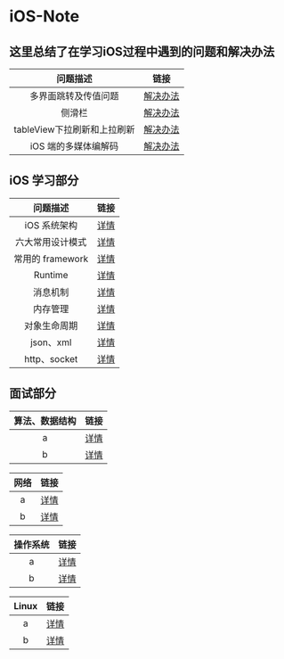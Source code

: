 # iOS-Note


## 这里总结了在学习iOS过程中遇到的问题和解决办法


|问题描述|链接|
| :---------------: | ------ |
|多界面跳转及传值问题|[解决办法](https://github.com/MineJay/iOS-Note/blob/master/iOS%E5%BC%80%E5%8F%91%E4%B8%AD%E7%9A%84%E9%97%AE%E9%A2%98/%E7%95%8C%E9%9D%A2%E8%B7%B3%E8%BD%AC%E5%92%8C%E4%BC%A0%E5%80%BC/%E7%95%8C%E9%9D%A2%E8%B7%B3%E8%BD%AC%E5%92%8C%E4%BC%A0%E5%80%BC.md)|
|侧滑栏|[解决办法](https://github.com/MineJay/iOS-Note/blob/master/iOS%E5%AD%A6%E4%B9%A0%E4%B8%AD%E7%9A%84%E9%97%AE%E9%A2%98/%E5%AE%9E%E7%8E%B0%E4%BE%A7%E6%BB%91%E6%A0%8F/%E5%AE%9E%E7%8E%B0%E4%BE%A7%E6%BB%91%E6%A0%8F.md)|
|tableView下拉刷新和上拉刷新|[解决办法](https://github.com/MineJay/iOS-Note/blob/master/iOS%E5%AD%A6%E4%B9%A0%E4%B8%AD%E7%9A%84%E9%97%AE%E9%A2%98/TbaleView%E7%9A%84%E4%B8%8A%E6%8B%89%E5%88%B7%E6%96%B0%E5%92%8C%E4%B8%8B%E6%8B%89%E5%88%B7%E6%96%B0/TableView%E7%9A%84%E4%B8%8A%E6%8B%89%E5%88%B7%E6%96%B0%E5%92%8C%E4%B8%8B%E6%8B%89%E5%88%B7%E6%96%B0.md)|
|iOS 端的多媒体编解码|[解决办法](https://github.com/MineJay/iOS-Note/blob/master/iOS%E5%AD%A6%E4%B9%A0%E4%B8%AD%E7%9A%84%E9%97%AE%E9%A2%98/TbaleView%E7%9A%84%E4%B8%8A%E6%8B%89%E5%88%B7%E6%96%B0%E5%92%8C%E4%B8%8B%E6%8B%89%E5%88%B7%E6%96%B0/TableView%E7%9A%84%E4%B8%8A%E6%8B%89%E5%88%B7%E6%96%B0%E5%92%8C%E4%B8%8B%E6%8B%89%E5%88%B7%E6%96%B0.md)|



## iOS 学习部分


|问题描述|链接|
| :---------------: | :------: |
|iOS 系统架构|[详情](https://github.com/MineJay/iOS-Note/blob/master/iOS%20%E5%AD%A6%E4%B9%A0%E9%83%A8%E5%88%86/iOS%20%E7%B3%BB%E7%BB%9F%E6%9E%B6%E6%9E%84/iOS%20%E7%B3%BB%E7%BB%9F%E6%9E%B6%E6%9E%84.md)|
|六大常用设计模式|[详情]()|
|常用的 framework|[详情]()|
|Runtime|[详情]()|
|消息机制|[详情]()|
|内存管理|[详情]()|
|对象生命周期|[详情]()|
|json、xml|[详情]()|
|http、socket|[详情]()|


## 面试部分


|算法、数据结构|链接|
| :---------------: | :------: |
|a|[详情]()|
|b|[详情]()|

|网络|链接|
| :---------------: | :------: |
|a|[详情]()|
|b|[详情]()|

|操作系统|链接|
| :---------------: | :------: |
|a|[详情]()|
|b|[详情]()|

|Linux|链接|
| :---------------: | :------: |
|a|[详情]()|
|b|[详情]()|